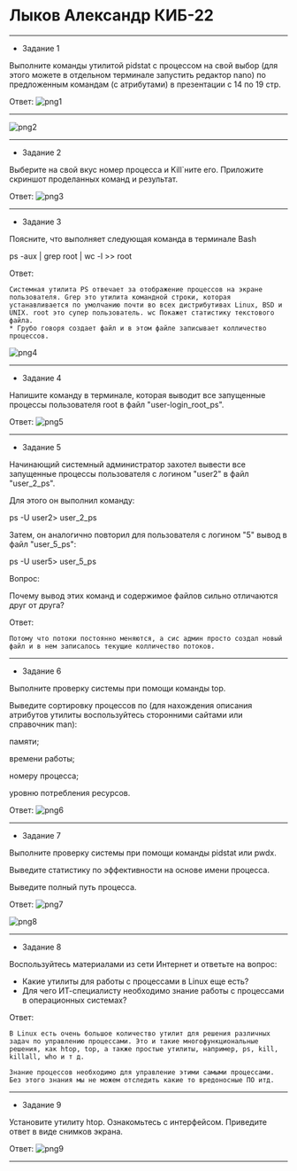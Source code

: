 # Лыков Александр КИБ-22
***
* Задание 1

Выполните команды утилитой pidstat с процессом на свой выбор (для этого можете в отдельном терминале запустить редактор nano) по предложенным командам (с атрибутами) в презентации с 14 по 19 стр.

Ответ:
![png1](https://github.com/Veritas97/PraPotok/blob/main/FOTO/png1.png)
***
![png2](https://github.com/Veritas97/PraPotok/blob/main/FOTO/png2.png)
***
* Задание 2

Выберите на свой вкус номер процесса и Kill`ните его. Приложите скриншот проделанных команд и результат.

Ответ:
![png3](https://github.com/Veritas97/PraPotok/blob/main/FOTO/png3.png)
***
* Задание 3

Поясните, что выполняет следующая  команда в терминале Bash

ps -aux | grep root | wc -l >> root

Ответ:
```
Системная утилита PS отвечает за отображение процессов на экране пользователя. Grep это утилита командной строки, которая устанавливается по умолчанию почти во всех дистрибутивах Linux, BSD и UNIX. root это супер пользователь. wc Покажет статистику текстового файла.
* Грубо говоря создает файл и в этом файле записывает колличество процессов.
```
![png4](https://github.com/Veritas97/PraPotok/blob/main/FOTO/png4.png)
***
* Задание 4

Напишите команду в терминале, которая выводит все запущенные процессы пользователя root в файл "user-login_root_ps".

Ответ:
![png5](https://github.com/Veritas97/PraPotok/blob/main/FOTO/png5.png)
***
* Задание 5

Начинающий системный администратор захотел вывести все запущенные процессы пользователя с логином "user2" в файл "user_2_ps".

Для этого он выполнил команду:

ps -U user2> user_2_ps

Затем, он аналогично повторил для пользователя с логином "5" вывод в файл "user_5_ps":

ps -U user5> user_5_ps

Вопрос:

Почему вывод этих команд и содержимое файлов сильно отличаются друг от друга?

Ответ:
```
Потому что потоки постоянно меняются, а сис админ просто создал новый файл и в нем записалось текущие колличество потоков.
```
***
* Задание 6

Выполните проверку системы при помощи команды top.

Выведите сортировку процессов по (для нахождения описания атрибутов утилиты воспользуйтесь сторонними сайтами или справочник man):

памяти;

времени работы;

номеру процесса;

уровню потребления ресурсов.

Ответ:
![png6](https://github.com/Veritas97/PraPotok/blob/main/FOTO/png6.png)
***
* Задание 7

Выполните проверку системы при помощи команды pidstat или pwdx.

Выведите статистику по эффективности на основе имени процесса.

Выведите полный путь процесса.

Ответ: 
![png7](https://github.com/Veritas97/PraPotok/blob/main/FOTO/png7.png)

![png8](https://github.com/Veritas97/PraPotok/blob/main/FOTO/png8.png)
***
* Задание 8

Воспользуйтесь материалами из сети Интернет и ответьте на вопрос:
- Какие утилиты для работы с процессами в Linux еще есть?
- Для чего ИТ-специалисту необходимо знание работы с процессами в операционных системах?

Ответ: 
```
В Linux есть очень большое количество утилит для решения различных задач по управлению процессами. Это и такие многофункциональные решения, как htop, top, а также простые утилиты, например, ps, kill, killall, who и т д.
```
```
Знание процессов необходимо для управление этими самыми процессами. Без этого знания мы не можем отследить какие то вредоносные ПО итд.
```
***
* Задание 9

Установите утилиту htop. Ознакомьтесь с интерфейсом.
Приведите ответ в виде снимков экрана.

Ответ: 
![png9](https://github.com/Veritas97/PraPotok/blob/main/FOTO/png9.png)
***

